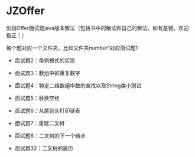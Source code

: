 # JZOffer
剑指Offer面试题java版本解法（包括书中的解法和自己的解法，如有差错，欢迎指正！）

每个题对应一个文件夹，比如文件夹number1对应面试题1

- 面试题2：单例模式的实现

- 面试题3：数组中的重复数字

- 面试题4：特定二维数组中数的查找以及String类小测试

- 面试题5：替换空格

- 面试题6：从尾到头打印链表

- 面试题7：重建二叉树

- 面试题8：二叉树的下一个结点

- 面试题32：二叉树的遍历


